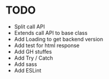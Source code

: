 TODO
====

+ Split call API
+ Extends call API to base class
+ Add Loading to get backend version
+ Add test for html response
+ Add GH stuffes
+ Add Try / Catch
+ Add sass
+ Add ESLint